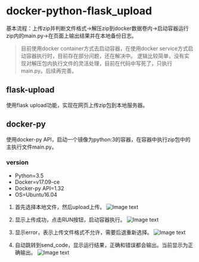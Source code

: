 # docker-python-flask_upload
基本流程：上传zip并判断文件格式->解压zip到docker数据卷内->启动容器运行zip内的main.py->在页面上输出结果并在本地备份日志。

> 目前使用docker container方式去启动容器，在使用docker service方式启动容器执行时，目前存在部分问题，还在解决中。
> 逻辑比较简单，没有实现对解压包内执行文件的灵活处理，目前在代码中写死了，只执行main.py。后续再完善。
## flask-upload
使用flask upload功能，实现在网页上传zip包到本地服务器。
## docker-py
使用docker-py API，启动一个镜像为python:3的容器，在容器中执行zip包中的主执行文件main.py。

### version
- Python=3.5
- Docker=v17.09-ce
- Docker-py API=1.32
- OS=Ubuntu16.04

1. 首先选择本地文件，然后upload上传。
![Image text](https://github.com/magic-chenyang/docker-python-flask_upload/blob/master/images/1.png)

2. 显示上传成功，点击RUN按钮，启动容器执行。
![Image text](https://github.com/magic-chenyang/docker-python-flask_upload/blob/master/images/2.png)

3. 显示error，表示上传文件格式不允许，需要后退重新选择。
![Image text](https://github.com/magic-chenyang/docker-python-flask_upload/blob/master/images/4.png)

4. 自动跳转到send_code，显示运行结果，正确和错误都会输出。当前显示为正确输出。
![Image text](https://github.com/magic-chenyang/docker-python-flask_upload/blob/master/images/3.png)

